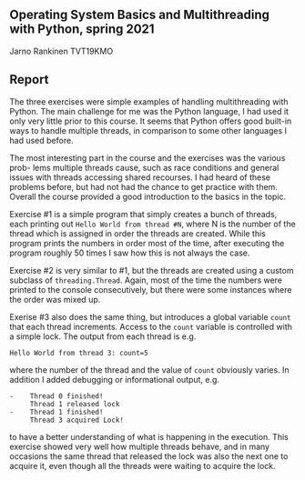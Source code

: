 ## Operating System Basics and Multithreading with Python, spring 2021
 Jarno Rankinen TVT19KMO
## Report

The three exercises were simple examples of handling multithreading with Python.
The main challenge for me was the Python language, I had used it only very
little prior to this course. It seems that Python offers good built-in ways to
handle multiple threads, in comparison to some other languages I had
used before.

The most interesting part in the course and the exercises was the various prob-
lems multiple threads cause, such as race conditions and general issues with
threads accessing shared recourses. I had heard of these problems before, but
had not had the chance to get practice with them. Overall the course provided a 
good introduction to the basics in the topic.

Exercise #1 is a simple program that simply creates a bunch of threads, each
printing out `Hello World from thread #N`, where N is the number of the thread
which is assigned in order the threads are created. While this program prints
the numbers in order most of the time, after executing the program roughly 50
times I saw how this is not always the case.

Exercise #2 is very similar to #1, but the threads are created using a custom 
subclass of `threading.Thread`. Again, most of the time the numbers were printed
to the console consecutively, but there were some instances where the order was
mixed up.

Exerise #3 also does the same thing, but introduces a global variable `count` 
that each thread increments. Access to the `count` variable is controlled with 
a simple lock. The output from each thread is e.g.

    Hello World from thread 3: count=5
where the number of the thread and the value of `count` obviously varies.
In addition I added debugging or informational output, e.g.

    -    Thread 0 finished!
         Thread 1 released lock
    -    Thread 1 finished!
         Thread 3 acquired Lock!
to have a better understanding of what is happening in the execution. This
exercise showed very well how multiple threads behave, and in many occasions
the same thread that released the lock was also the next one to acquire it, even
though all the threads were waiting to acquire the lock.